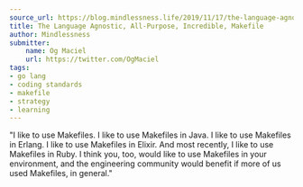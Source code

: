 ```yaml
---
source_url: https://blog.mindlessness.life/2019/11/17/the-language-agnostic-all-purpose-incredible-makefile.html
title: The Language Agnostic, All-Purpose, Incredible, Makefile
author: Mindlessness
submitter:
    name: Og Maciel
    url: https://twitter.com/OgMaciel
tags:
- go lang
- coding standards
- makefile
- strategy
- learning
---
```


"I like to use Makefiles. I like to use Makefiles in Java. I like to use Makefiles in Erlang. I like to use Makefiles in Elixir. And most recently, I like to use Makefiles in Ruby. I think you, too, would like to use Makefiles in your environment, and the engineering community would benefit if more of us used Makefiles, in general." 
